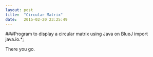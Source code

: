 ```yaml
---
layout: post
title:  "Circular Matrix"
date:   2015-02-20 23:25:49
---
```


###Program
to display a circular matrix using Java on BlueJ
import java.io.*;


There you go.
